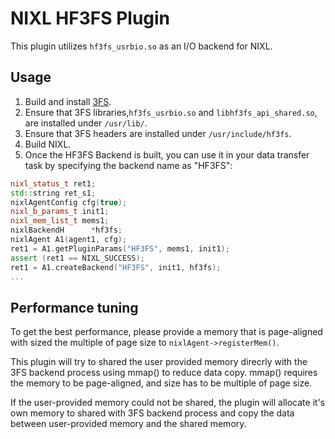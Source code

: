 # NIXL HF3FS Plugin

This plugin utilizes `hf3fs_usrbio.so` as an I/O backend for NIXL.

## Usage
1. Build and install [3FS](https://github.com/deepseek-ai/3FS/).
2. Ensure that 3FS libraries,`hf3fs_usrbio.so` and `libhf3fs_api_shared.so`, are installed under `/usr/lib/`.
3. Ensure that 3FS headers are installed under `/usr/include/hf3fs`.
4. Build NIXL.
5. Once the HF3FS Backend is built, you can use it in your data transfer task by specifying the backend name as "HF3FS":

```cpp
nixl_status_t ret1;
std::string ret_s1;
nixlAgentConfig cfg(true);
nixl_b_params_t init1;
nixl_mem_list_t mems1;
nixlBackendH      *hf3fs;
nixlAgent A1(agent1, cfg);
ret1 = A1.getPluginParams("HF3FS", mems1, init1);
assert (ret1 == NIXL_SUCCESS);
ret1 = A1.createBackend("HF3FS", init1, hf3fs);
...
```

## Performance tuning
To get the best performance, please provide a memory that is page-aligned with sized the multiple of page size to `nixlAgent->registerMem()`.

This plugin will try to shared the user provided memory direcrly with the 3FS backend process using mmap() to reduce data copy.
mmap() requires the memory to be page-aligned, and size has to be multiple of page size.

If the user-provided memory could not be shared, the plugin will allocate it's own memory to shared with 3FS backend process and copy the data between user-provided memory and the shared memory.
